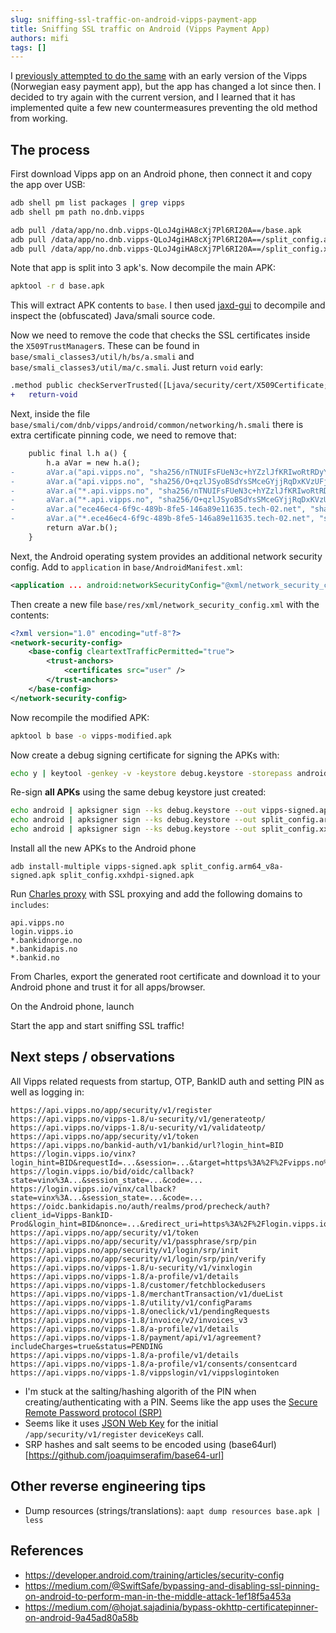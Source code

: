 ```yaml
---
slug: sniffing-ssl-traffic-on-android-vipps-payment-app
title: Sniffing SSL traffic on Android (Vipps Payment App)
authors: mifi
tags: []
---
```


I [previously attempted to do the same](https://blog.mifi.no/2017/03/30/vipps-reverse-engineering/) with an early version of the Vipps (Norwegian easy payment app), but the app has changed a lot since then. I decided to try again with the current version, and I learned that it has implemented quite a few new countermeasures preventing the old method from working.

<!--truncate-->

## The process

First download Vipps app on an Android phone, then connect it and copy the app over USB:

```sh
adb shell pm list packages | grep vipps
adb shell pm path no.dnb.vipps

adb pull /data/app/no.dnb.vipps-QLoJ4giHA8cXj7Pl6RI20A==/base.apk
adb pull /data/app/no.dnb.vipps-QLoJ4giHA8cXj7Pl6RI20A==/split_config.arm64_v8a.apk
adb pull /data/app/no.dnb.vipps-QLoJ4giHA8cXj7Pl6RI20A==/split_config.xxhdpi.apk
```

Note that app is split into 3 apk's. Now decompile the main APK:

```bash
apktool -r d base.apk
```

This will extract APK contents to `base`. I then used [jaxd-gui](https://github.com/skylot/jadx) to decompile and inspect the (obfuscated) Java/smali source code.

Now we need to remove the code that checks the SSL certificates inside the `X509TrustManager`s. These can be found in `base/smali_classes3/util/h/bs/a.smali` and `base/smali_classes3/util/ma/c.smali`. Just return `void` early:

```diff
.method public checkServerTrusted([Ljava/security/cert/X509Certificate;Ljava/lang/String;)V
+   return-void
```

Next, inside the file `base/smali/com/dnb/vipps/android/common/networking/h.smali` there is extra certificate pinning code, we need to remove that:

```diff
    public final l.h a() {
        h.a aVar = new h.a();
-       aVar.a("api.vipps.no", "sha256/nTNUIFsFUeN3c+hYZzlJfKRIwoRtRDyY6sVGPEauJWY=");
-       aVar.a("api.vipps.no", "sha256/O+qzlJSyoBSdYsSMceGYjjRqDxKVzUFjX0ymP+AC0f0=");
-       aVar.a("*.api.vipps.no", "sha256/nTNUIFsFUeN3c+hYZzlJfKRIwoRtRDyY6sVGPEauJWY=");
-       aVar.a("*.api.vipps.no", "sha256/O+qzlJSyoBSdYsSMceGYjjRqDxKVzUFjX0ymP+AC0f0=");
-       aVar.a("ece46ec4-6f9c-489b-8fe5-146a89e11635.tech-02.net", "sha256/Fig44L8aGm+MmceSD17e15lV7pWlsDvgViYUSaj/mqM=");
-       aVar.a("*.ece46ec4-6f9c-489b-8fe5-146a89e11635.tech-02.net", "sha256/Fig44L8aGm+MmceSD17e15lV7pWlsDvgViYUSaj/mqM=");
        return aVar.b();
    }
```

Next, the Android operating system provides an additional network security config. Add to `application` in `base/AndroidManifest.xml`:

```xml
<application ... android:networkSecurityConfig="@xml/network_security_config">
```

Then create a new file `base/res/xml/network_security_config.xml` with the contents:

```xml
<?xml version="1.0" encoding="utf-8"?>
<network-security-config>
    <base-config cleartextTrafficPermitted="true">
        <trust-anchors>
            <certificates src="user" />
        </trust-anchors>
    </base-config>
</network-security-config>
```

Now recompile the modified APK:
```sh
apktool b base -o vipps-modified.apk
```

Now create a debug signing certificate for signing the APKs with:

```sh
echo y | keytool -genkey -v -keystore debug.keystore -storepass android -alias androiddebugkey -keypass android -keyalg RSA -keysize 2048 -validity 10000 -dname "cn=Mark Jones, ou=JavaSoft, o=Sun, c=US"
```

Re-sign **all APKs** using the same debug keystore just created:

```sh
echo android | apksigner sign --ks debug.keystore --out vipps-signed.apk vipps-modified.apk
echo android | apksigner sign --ks debug.keystore --out split_config.arm64_v8a-signed.apk split_config.arm64_v8a.apk
echo android | apksigner sign --ks debug.keystore --out split_config.xxhdpi-signed.apk split_config.xxhdpi.apk
```

Install all the new APKs to the Android phone
```
adb install-multiple vipps-signed.apk split_config.arm64_v8a-signed.apk split_config.xxhdpi-signed.apk
```

Run [Charles proxy](https://www.charlesproxy.com/) with SSL proxying and add the following domains to `includes`:

```
api.vipps.no
login.vipps.io
*.bankidnorge.no
*.bankidapis.no
*.bankid.no
```

From Charles, export the generated root certificate and download it to your Android phone and trust it for all apps/browser.

On the Android phone, launch

Start the app and start sniffing SSL traffic!

## Next steps / observations

All Vipps related requests from startup, OTP, BankID auth and setting PIN as well as logging in:

```
https://api.vipps.no/app/security/v1/register
https://api.vipps.no/vipps-1.8/u-security/v1/generateotp/
https://api.vipps.no/vipps-1.8/u-security/v1/validateotp/
https://api.vipps.no/app/security/v1/token
https://api.vipps.no/bankid-auth/v1/bankid/url?login_hint=BID
https://login.vipps.io/vinx?login_hint=BID&requestId=...&session=...&target=https%3A%2F%2Fvipps.no%2F
https://login.vipps.io/bid/oidc/callback?state=vinx%3A...&session_state=...&code=...
https://login.vipps.io/vinx/callback?state=vinx%3A...&session_state=...&code=...
https://oidc.bankidapis.no/auth/realms/prod/precheck/auth?client_id=Vipps-BankID-Prod&login_hint=BID&nonce=...&redirect_uri=https%3A%2F%2Flogin.vipps.io%2Fbid%2Foidc%2Fcallback&response_type=code&scope=openid+profile+nnin_altsub&state=vinx%3A...&ui_locales=en
https://api.vipps.no/app/security/v1/token
https://api.vipps.no/app/security/v1/passphrase/srp/pin
https://api.vipps.no/app/security/v1/login/srp/init
https://api.vipps.no/app/security/v1/login/srp/pin/verify
https://api.vipps.no/vipps-1.8/u-security/v1/vinxlogin
https://api.vipps.no/vipps-1.8/a-profile/v1/details
https://api.vipps.no/vipps-1.8/customer/fetchblockedusers
https://api.vipps.no/vipps-1.8/merchantTransaction/v1/dueList
https://api.vipps.no/vipps-1.8/utility/v1/configParams
https://api.vipps.no/vipps-1.8/oneclick/v1/pendingRequests
https://api.vipps.no/vipps-1.8/invoice/v2/invoices_v3
https://api.vipps.no/vipps-1.8/a-profile/v1/details
https://api.vipps.no/vipps-1.8/payment/api/v1/agreement?includeCharges=true&status=PENDING
https://api.vipps.no/vipps-1.8/a-profile/v1/details
https://api.vipps.no/vipps-1.8/a-profile/v1/consents/consentcard
https://api.vipps.no/vipps-1.8/vippslogin/v1/vippslogintoken
```

- I'm stuck at the salting/hashing algorith of the PIN when creating/authenticating with a PIN. Seems like the app uses the [Secure Remote Password protocol (SRP)](https://en.wikipedia.org/wiki/Secure_Remote_Password_protocol)
- Seems like it uses [JSON Web Key](https://auth0.com/docs/tokens/json-web-tokens/json-web-key-sets) for the initial `/app/security/v1/register` `deviceKeys`  call.
- SRP hashes and salt seems to be encoded using (base64url)[https://github.com/joaquimserafim/base64-url]

## Other reverse engineering tips

- Dump resources (strings/translations): `aapt dump resources base.apk | less`

## References

- https://developer.android.com/training/articles/security-config
- https://medium.com/@SwiftSafe/bypassing-and-disabling-ssl-pinning-on-android-to-perform-man-in-the-middle-attack-1ef18f5a453a
- https://medium.com/@hojat.sajadinia/bypass-okhttp-certificatepinner-on-android-9a45ad80a58b
